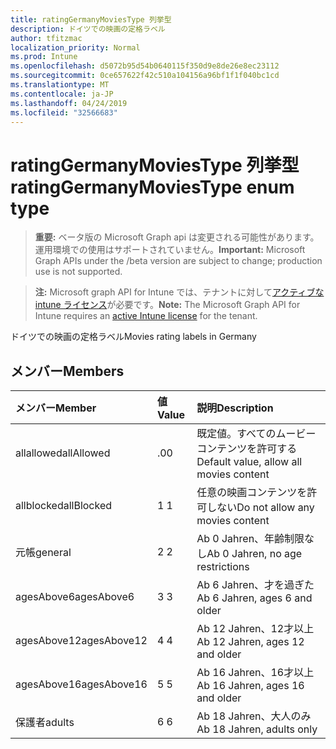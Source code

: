 ```yaml
---
title: ratingGermanyMoviesType 列挙型
description: ドイツでの映画の定格ラベル
author: tfitzmac
localization_priority: Normal
ms.prod: Intune
ms.openlocfilehash: d5072b95d54b0640115f350d9e8de26e8ec23112
ms.sourcegitcommit: 0ce657622f42c510a104156a96bf1f1f040bc1cd
ms.translationtype: MT
ms.contentlocale: ja-JP
ms.lasthandoff: 04/24/2019
ms.locfileid: "32566683"
---
```

# <a name="ratinggermanymoviestype-enum-type"></a><span data-ttu-id="42ef1-103">ratingGermanyMoviesType 列挙型</span><span class="sxs-lookup"><span data-stu-id="42ef1-103">ratingGermanyMoviesType enum type</span></span>

> <span data-ttu-id="42ef1-104">**重要:** ベータ版の Microsoft Graph api は変更される可能性があります。運用環境での使用はサポートされていません。</span><span class="sxs-lookup"><span data-stu-id="42ef1-104">**Important:** Microsoft Graph APIs under the /beta version are subject to change; production use is not supported.</span></span>

> <span data-ttu-id="42ef1-105">**注:** Microsoft graph API for Intune では、テナントに対して[アクティブな intune ライセンス](https://go.microsoft.com/fwlink/?linkid=839381)が必要です。</span><span class="sxs-lookup"><span data-stu-id="42ef1-105">**Note:** The Microsoft Graph API for Intune requires an [active Intune license](https://go.microsoft.com/fwlink/?linkid=839381) for the tenant.</span></span>

<span data-ttu-id="42ef1-106">ドイツでの映画の定格ラベル</span><span class="sxs-lookup"><span data-stu-id="42ef1-106">Movies rating labels in Germany</span></span>

## <a name="members"></a><span data-ttu-id="42ef1-107">メンバー</span><span class="sxs-lookup"><span data-stu-id="42ef1-107">Members</span></span>
|<span data-ttu-id="42ef1-108">メンバー</span><span class="sxs-lookup"><span data-stu-id="42ef1-108">Member</span></span>|<span data-ttu-id="42ef1-109">値</span><span class="sxs-lookup"><span data-stu-id="42ef1-109">Value</span></span>|<span data-ttu-id="42ef1-110">説明</span><span class="sxs-lookup"><span data-stu-id="42ef1-110">Description</span></span>|
|:---|:---|:---|
|<span data-ttu-id="42ef1-111">allallowed</span><span class="sxs-lookup"><span data-stu-id="42ef1-111">allAllowed</span></span>|<span data-ttu-id="42ef1-112">.0</span><span class="sxs-lookup"><span data-stu-id="42ef1-112">0</span></span>|<span data-ttu-id="42ef1-113">既定値。すべてのムービーコンテンツを許可する</span><span class="sxs-lookup"><span data-stu-id="42ef1-113">Default value, allow all movies content</span></span>|
|<span data-ttu-id="42ef1-114">allblocked</span><span class="sxs-lookup"><span data-stu-id="42ef1-114">allBlocked</span></span>|<span data-ttu-id="42ef1-115">1 </span><span class="sxs-lookup"><span data-stu-id="42ef1-115">1</span></span>|<span data-ttu-id="42ef1-116">任意の映画コンテンツを許可しない</span><span class="sxs-lookup"><span data-stu-id="42ef1-116">Do not allow any movies content</span></span>|
|<span data-ttu-id="42ef1-117">元帳</span><span class="sxs-lookup"><span data-stu-id="42ef1-117">general</span></span>|<span data-ttu-id="42ef1-118">2 </span><span class="sxs-lookup"><span data-stu-id="42ef1-118">2</span></span>|<span data-ttu-id="42ef1-119">Ab 0 Jahren、年齢制限なし</span><span class="sxs-lookup"><span data-stu-id="42ef1-119">Ab 0 Jahren, no age restrictions</span></span>|
|<span data-ttu-id="42ef1-120">agesAbove6</span><span class="sxs-lookup"><span data-stu-id="42ef1-120">agesAbove6</span></span>|<span data-ttu-id="42ef1-121">3 </span><span class="sxs-lookup"><span data-stu-id="42ef1-121">3</span></span>|<span data-ttu-id="42ef1-122">Ab 6 Jahren、才を過ぎた</span><span class="sxs-lookup"><span data-stu-id="42ef1-122">Ab 6 Jahren, ages 6 and older</span></span>|
|<span data-ttu-id="42ef1-123">agesAbove12</span><span class="sxs-lookup"><span data-stu-id="42ef1-123">agesAbove12</span></span>|<span data-ttu-id="42ef1-124">4 </span><span class="sxs-lookup"><span data-stu-id="42ef1-124">4</span></span>|<span data-ttu-id="42ef1-125">Ab 12 Jahren、12才以上</span><span class="sxs-lookup"><span data-stu-id="42ef1-125">Ab 12 Jahren, ages 12 and older</span></span>|
|<span data-ttu-id="42ef1-126">agesAbove16</span><span class="sxs-lookup"><span data-stu-id="42ef1-126">agesAbove16</span></span>|<span data-ttu-id="42ef1-127">5 </span><span class="sxs-lookup"><span data-stu-id="42ef1-127">5</span></span>|<span data-ttu-id="42ef1-128">Ab 16 Jahren、16才以上</span><span class="sxs-lookup"><span data-stu-id="42ef1-128">Ab 16 Jahren, ages 16 and older</span></span>|
|<span data-ttu-id="42ef1-129">保護者</span><span class="sxs-lookup"><span data-stu-id="42ef1-129">adults</span></span>|<span data-ttu-id="42ef1-130">6 </span><span class="sxs-lookup"><span data-stu-id="42ef1-130">6</span></span>|<span data-ttu-id="42ef1-131">Ab 18 Jahren、大人のみ</span><span class="sxs-lookup"><span data-stu-id="42ef1-131">Ab 18 Jahren, adults only</span></span>|





